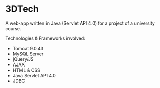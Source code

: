 # 3DTech

A web-app written in Java (Servlet API 4.0) for a project of a university course.

Technologies & Frameworks involved:
- Tomcat 9.0.43
- MySQL Server
- jQuery/JS
- AJAX
- HTML & CSS
- Java Servlet API 4.0
- JDBC
